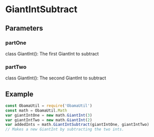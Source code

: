 # GiantIntSubtract
## Parameters
### partOne
class GiantInt(): The first GiantInt to subtract
### partTwo
class GiantInt(): The second GiantInt to subtract
## Example
```javascript
const ObamaUtil = require('ObamaUtil')
const math = ObamaUtil.Math
var giantIntOne = new math.GiantInt(3)
var giantIntTwo = new math.GiantInt(2)
var addedInts = math.GiantIntSubtract(giantIntOne, giantIntTwo)
// Makes a new GiantInt by subtracting the two ints.
```